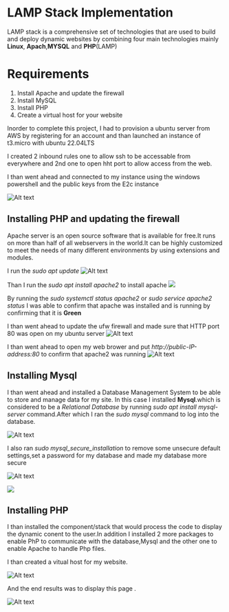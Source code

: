 # LAMP Stack Implementation

LAMP stack is a comprehensive set of technologies that are used to build and deploy dynamic websites by combining  four main technologies mainly **Linux**, **Apach**,**MYSQL** and **PHP**(LAMP) 


# Requirements #

1. Install Apache and update the firewall
2. Install MySQL
3. Install PHP
4. Create a virtual host for your website



Inorder to complete this project, I had to provision a ubuntu server from AWS by registering for an account and than launched an instance of t3.micro with ubuntu 22.04LTS

I created 2 inbound rules one to allow ssh to be accessable from everywhere and 2nd one to open hht port to allow access from the web.

I than went ahead and connected to my instance using the windows powershell and the public keys from the E2c instance

![Alt text](<images/Connecting to my instance.png>)

## Installing PHP and updating the firewall ##

Apache server is an open source software that is available for free.It runs on more than half of all webservers in the world.It can be highly customized to meet the needs of many different environments by using extensions and modules.

 I run the *sudo apt update*
  ![Alt text](<images/apt update.png>)


  Than I run the *sudo apt install apache2* to install apache
  ![](<images/apache2 install.png>)


By running the *sudo systemctl status apache2* or *sudo service apache2 status* I was able to confirm that apache was installed and is running by confirming that it is **Green**

I than went ahead to update the ufw firewall and made sure that HTTP port 80 was open on my ubuntu server
![Alt text](<images/updated ufw firewall.png>)

I than went ahead to open my web brower and put *http://public-IP-address:80*  to confirm that apache2 was running
![Alt text](images/confiramtion.png)


## Installing Mysql ##

I than went ahead and installed a Database Management System to be able to store and manage data for my site. In this case I installed **Mysql**.which is considered to be a *Relational Database* by running *sudo apt install mysql-server* command.After which I ran the *sudo mysql* command to log into the database.

![Alt text](<images/installed mysql.png>)

I also ran *sudo mysql_secure_installation* to remove some unsecure default settings,set a password for my database and made my database more secure

![Alt text](<images/removing secure default settings and setting pw.png>)

![
](<images/security enabed.png>)


## Installing PHP ##

I than installed the component/stack that would process the code to display the dynamic conent to the user.In addition I installed 2 more packages to enable PhP to communicate with the database,Mysql and the other one to enable Apache to handle Php files.

I than created a vitual host for my website. 

![Alt text](<images/creating a virtual host.png>)


And the end results was to display this page .

![Alt text](<images/Php working.png>)
